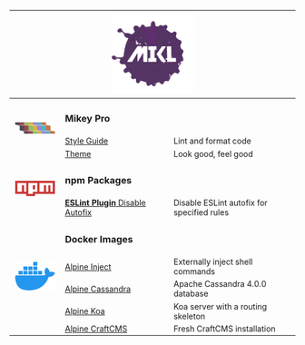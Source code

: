 <!DOCTYPE html>
<div align="center">
  <table>
    <thead>
      <tr>
        <th align="left" colspan="3" width="800px">
          <div align="center">
            <a href="https://github.com/chiefmikey">
              <img
                width="144px"
                height="144px"
                src="./images/mikl.png"
                alt="MIKL splash icon logo"
              />
            </a>
          </div>
        </th>
      </tr>
    </thead>
    <tbody>
      <tr>
        <td rowspan="3" width="18%" align="center">
          <a href="https://mikey-pro.com">
            <img
              src="./images/mikey-pro.png"
              style="width: 70px"
              alt="Mikey Pro logo"
            />
          </a>
        </td>
        <td colspan="2">
          <b>
            <h3>Mikey Pro</h3>
          </b>
        </td>
      </tr>
      <tr>
        <td width="38%">
          <a href="https://mikey-pro.com/style-guide"> Style Guide </a>
        </td>
        <td valign="center">Lint and format code</td>
      </tr>
      <tr>
        <td valign="center" width="38%">
          <a href="https://mikey-pro.com/theme"> Theme </a>
        </td>
        <td valign="center">Look good, feel good</td>
      </tr>
      <tr>
        <td rowspan="2" width="18%" align="center">
          <a href="https://www.npmjs.com/~chiefmikey">
            <img src="./images/npm.png" style="width: 70px" alt="npm logo" />
          </a>
        </td>
        <td colspan="2">
          <b>
            <h3>npm Packages</h3>
          </b>
        </td>
      </tr>
      <tr>
        <td width="38%">
          <a href="https://github.com/chiefmikey/eslint-plugin-disable-autofix">
            <b>ESLint Plugin</b>
            Disable Autofix
          </a>
        </td>
        <td valign="center">Disable ESLint autofix for specified rules</td>
      </tr>
      <tr>
        <td rowspan="5" width="18%" align="center">
          <a href="https://hub.docker.com/u/chiefmikey">
            <img
              src="./images/docker.png"
              style="width: 70px"
              alt="Docker logo"
            />
          </a>
        </td>
        <td colspan="2">
          <b>
            <h3>Docker Images</h3>
          </b>
        </td>
      </tr>
      <tr>
        <td width="38%">
          <a
            href="https://github.com/chiefmikey/docker-images/tree/main/alpine-inject"
            target="_blank"
            >Alpine Inject</a
          >
        </td>
        <td valign="center">Externally inject shell commands</td>
      </tr>
      <tr>
        <td width="38%">
          <a
            href="https://github.com/chiefmikey/docker-images/tree/main/cassandra"
            target="_blank"
            >Alpine Cassandra</a
          >
        </td>
        <td valign="center">Apache Cassandra 4.0.0 database</td>
      </tr>
      <tr>
        <td width="38%">
          <a
            href="https://github.com/chiefmikey/docker-images/tree/main/koa"
            target="_blank"
            >Alpine Koa</a
          >
        </td>
        <td valign="center">Koa server with a routing skeleton</td>
      </tr>
      <tr>
        <td width="38%">
          <a
            href="https://github.com/chiefmikey/docker-images/tree/main/craftcms"
            target="_blank"
            >Alpine CraftCMS</a
          >
        </td>
        <td valign="center">Fresh CraftCMS installation</td>
      </tr>
    </tbody>
  </table>
</div>
